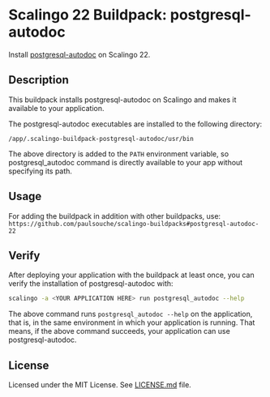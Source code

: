# Scalingo 22 Buildpack: postgresql-autodoc

Install [postgresql-autodoc](https://github.com/cbbrowne/autodoc/) on Scalingo 22.

## Description

This buildpack installs postgresql-autodoc on Scalingo and makes it available to your application.

The postgresql-autodoc executables are installed to the following directory:

```
/app/.scalingo-buildpack-postgresql-autodoc/usr/bin
```

The above directory is added to the `PATH` environment variable, so postgresql_autodoc command is directly available to your app without specifying its path.

## Usage

For adding the buildpack in addition with other buildpacks, use: `https://github.com/paulsouche/scalingo-buildpacks#postgresql-autodoc-22`

## Verify

After deploying your application with the buildpack at least once, you can verify the installation of postgresql-autodoc with:

```bash
scalingo -a <YOUR APPLICATION HERE> run postgresql_autodoc --help
```

The above command runs `postgresql_autodoc --help` on the application, that is, in the same environment in which your application is running. That means, if the above command succeeds, your application can use postgresql-autodoc.

## License

Licensed under the MIT License. See [LICENSE.md](LICENSE.md) file.

